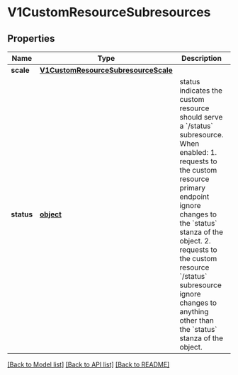 # V1CustomResourceSubresources

## Properties
Name | Type | Description | Notes
------------ | ------------- | ------------- | -------------
**scale** | [**V1CustomResourceSubresourceScale**](V1CustomResourceSubresourceScale.md) |  | [optional] 
**status** | [**object**](.md) | status indicates the custom resource should serve a &#x60;/status&#x60; subresource. When enabled: 1. requests to the custom resource primary endpoint ignore changes to the &#x60;status&#x60; stanza of the object. 2. requests to the custom resource &#x60;/status&#x60; subresource ignore changes to anything other than the &#x60;status&#x60; stanza of the object. | [optional] 

[[Back to Model list]](../README.md#documentation-for-models) [[Back to API list]](../README.md#documentation-for-api-endpoints) [[Back to README]](../README.md)


